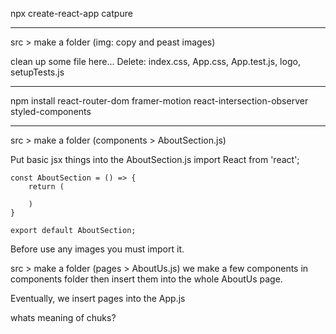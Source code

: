 npx create-react-app catpure

------------------
src > make a folder (img: copy and peast images)

clean up some file here... 
Delete: index.css, App.css, App.test.js, logo, setupTests.js

------------------

npm install react-router-dom framer-motion react-intersection-observer styled-components

------------------

src > make a folder (components > AboutSection.js)

Put basic jsx things into the AboutSection.js
    import React from 'react';

    const AboutSection = () => {
        return (
            
        )
    }

    export default AboutSection;

Before use any images you must import it.

src > make a folder (pages > AboutUs.js)
we make a few components in components folder 
then insert them into the whole AboutUs page.

Eventually, we insert pages into the App.js

whats meaning of chuks?

